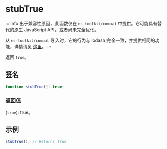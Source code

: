 # stubTrue

::: info
出于兼容性原因，此函数仅在 `es-toolkit/compat` 中提供。它可能具有替代的原生 JavaScript API，或者尚未完全优化。

从 `es-toolkit/compat` 导入时，它的行为与 lodash 完全一致，并提供相同的功能，详情请见 [这里](../../../compatibility.md)。
:::

返回 `true`。

## 签名

```typescript
function stubTrue(): true;
```

### 返回值

(`true`): true。

## 示例

```typescript
stubTrue(); // Returns true
```
